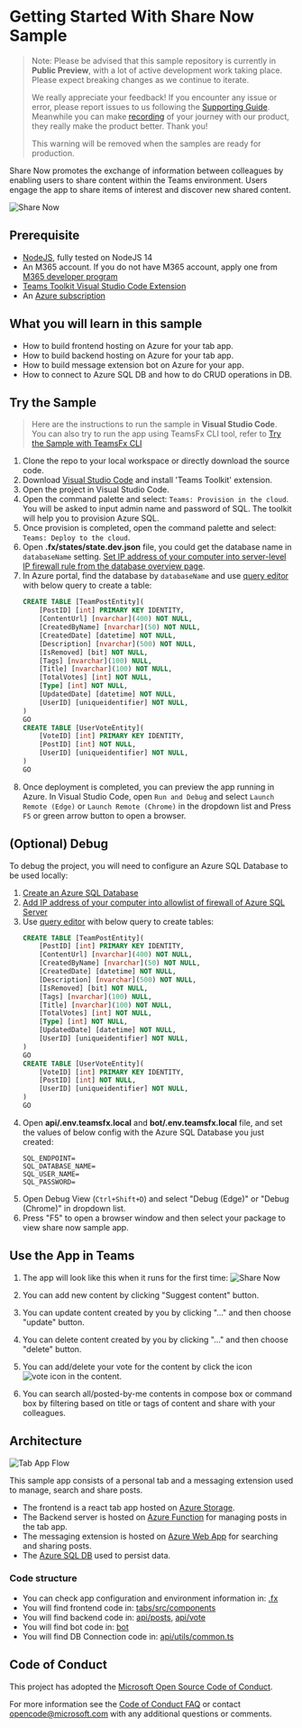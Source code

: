 # Getting Started With Share Now Sample

> Note: Please be advised that this sample repository is currently in **Public Preview**, with a lot of active development work taking place. Please expect breaking changes as we continue to iterate. 
> 
> We really appreciate your feedback! If you encounter any issue or error, please report issues to us following the [Supporting Guide](./../SUPPORT.md). Meanwhile you can make [recording](https://aka.ms/teamsfx-record) of your journey with our product, they really make the product better. Thank you!
>  
> This warning will be removed when the samples are ready for production.

Share Now promotes the exchange of information between colleagues by enabling users to share content within the Teams environment. Users engage the app to share items of interest and discover new shared content.

![Share Now](images/shareNow.gif)

## Prerequisite
- [NodeJS](https://nodejs.org/en/), fully tested on NodeJS 14
- An M365 account. If you do not have M365 account, apply one from [M365 developer program](https://developer.microsoft.com/en-us/microsoft-365/dev-program)
- [Teams Toolkit Visual Studio Code Extension](https://aka.ms/teams-toolkit)
- An [Azure subscription](https://azure.microsoft.com/en-us/free/)

## What you will learn in this sample
- How to build frontend hosting on Azure for your tab app.
- How to build backend hosting on Azure for your tab app.
- How to build message extension bot on Azure for your app.
- How to connect to Azure SQL DB and how to do CRUD operations in DB.

## Try the Sample
>Here are the instructions to run the sample in **Visual Studio Code**. You can also try to run the app using TeamsFx CLI tool, refer to [Try the Sample with TeamsFx CLI](cli.md)
1. Clone the repo to your local workspace or directly download the source code.
1. Download [Visual Studio Code](https://code.visualstudio.com) and install 'Teams Toolkit' extension.
1. Open the project in Visual Studio Code.
1. Open the command palette and select: `Teams: Provision in the cloud`. You will be asked to input admin name and password of SQL. The toolkit will help you to provision Azure SQL.
1. Once provision is completed, open the command palette and select: `Teams: Deploy to the cloud`.
1. Open **.fx/states/state.dev.json** file, you could get the database name in `databaseName` setting. [Set IP address of your computer into server-level IP firewall rule from the database overview page](https://docs.microsoft.com/en-us/azure/azure-sql/database/firewall-configure#from-the-database-overview-page).
1. In Azure portal, find the database by `databaseName` and use [query editor](https://docs.microsoft.com/en-us/azure/azure-sql/database/connect-query-portal) with below query to create a table:
    ```sql
    CREATE TABLE [TeamPostEntity](
	    [PostID] [int] PRIMARY KEY IDENTITY,
	    [ContentUrl] [nvarchar](400) NOT NULL,
	    [CreatedByName] [nvarchar](50) NOT NULL,
	    [CreatedDate] [datetime] NOT NULL,
	    [Description] [nvarchar](500) NOT NULL,
	    [IsRemoved] [bit] NOT NULL,
	    [Tags] [nvarchar](100) NULL,
	    [Title] [nvarchar](100) NOT NULL,
	    [TotalVotes] [int] NOT NULL,
	    [Type] [int] NOT NULL,
	    [UpdatedDate] [datetime] NOT NULL,
	    [UserID] [uniqueidentifier] NOT NULL,
    )
    GO
    CREATE TABLE [UserVoteEntity](
	    [VoteID] [int] PRIMARY KEY IDENTITY,
	    [PostID] [int] NOT NULL,
	    [UserID] [uniqueidentifier] NOT NULL,
    )
    GO
    ```
1. Once deployment is completed, you can preview the app running in Azure. In Visual Studio Code, open `Run and Debug` and select `Launch Remote (Edge)` or `Launch Remote (Chrome)` in the dropdown list and Press `F5` or green arrow button to open a browser.

## (Optional) Debug
To debug the project, you will need to configure an Azure SQL Database to be used locally:
1. [Create an Azure SQL Database](https://docs.microsoft.com/en-us/azure/azure-sql/database/single-database-create-quickstart?tabs=azure-portal)
1. [Add IP address of your computer into allowlist of firewall of Azure SQL Server](https://docs.microsoft.com/en-us/azure/azure-sql/database/firewall-configure#from-the-database-overview-page)
1. Use [query editor](https://docs.microsoft.com/en-us/azure/azure-sql/database/connect-query-portal) with below query to create tables:
    ```sql
    CREATE TABLE [TeamPostEntity](
	    [PostID] [int] PRIMARY KEY IDENTITY,
	    [ContentUrl] [nvarchar](400) NOT NULL,
	    [CreatedByName] [nvarchar](50) NOT NULL,
	    [CreatedDate] [datetime] NOT NULL,
	    [Description] [nvarchar](500) NOT NULL,
	    [IsRemoved] [bit] NOT NULL,
	    [Tags] [nvarchar](100) NULL,
	    [Title] [nvarchar](100) NOT NULL,
	    [TotalVotes] [int] NOT NULL,
	    [Type] [int] NOT NULL,
	    [UpdatedDate] [datetime] NOT NULL,
	    [UserID] [uniqueidentifier] NOT NULL,
    )
    GO
    CREATE TABLE [UserVoteEntity](
	    [VoteID] [int] PRIMARY KEY IDENTITY,
	    [PostID] [int] NOT NULL,
	    [UserID] [uniqueidentifier] NOT NULL,
    )
    GO
    ```
1. Open **api/.env.teamsfx.local** and **bot/.env.teamsfx.local** file, and set the values of below config with the Azure SQL Database you just created:
    ```
    SQL_ENDPOINT=
    SQL_DATABASE_NAME=
    SQL_USER_NAME=
    SQL_PASSWORD=
    ```
1. Open Debug View (`Ctrl+Shift+D`) and select "Debug (Edge)" or "Debug (Chrome)" in dropdown list.
1. Press "F5" to open a browser window and then select your package to view share now sample app. 

## Use the App in Teams

1. The app will look like this when it runs for the first time:
![Share Now](images/StartPage.png)

1. You can add new content by clicking "Suggest content" button.
1. You can update content created by you by clicking "..." and then choose "update" button.
1. You can delete content created by you by clicking "..." and then choose "delete" button.
1. You can add/delete your vote for the content by click the icon ![vote icon](images/voteIconME.png) in the content.
1. You can search all/posted-by-me contents in compose box or command box by filtering based on title or tags of content and share with your colleagues.

## Architecture

![Tab App Flow](images/app.png)

This sample app consists of a personal tab and a messaging extension used to manage, search and share posts.
- The frontend is a react tab app hosted on [Azure Storage](https://docs.microsoft.com/en-us/azure/storage/).
- The Backend server is hosted on [Azure Function](https://docs.microsoft.com/en-us/azure/azure-functions/) for managing posts in the tab app.
- The messaging extension is hosted on [Azure Web App](https://docs.microsoft.com/en-us/azure/app-service/overview) for searching and sharing posts.
- The [Azure SQL DB](https://docs.microsoft.com/en-us/azure/azure-sql/) used to persist data.

### Code structure

- You can check app configuration and environment information in: [.fx](.fx)
- You will find frontend code in: [tabs/src/components](tabs/src/components)
- You will find backend code in: [api/posts](api/posts), [api/vote](api/vote)
- You will find bot code in: [bot](bot)
- You will find DB Connection code in: [api/utils/common.ts](api/utils/common.ts)

## Code of Conduct
This project has adopted the [Microsoft Open Source Code of Conduct](https://opensource.microsoft.com/codeofconduct/).

For more information see the [Code of Conduct FAQ](https://opensource.microsoft.com/codeofconduct/faq/) or
contact [opencode@microsoft.com](mailto:opencode@microsoft.com) with any additional questions or comments.
